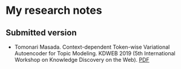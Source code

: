 # My research notes
## Submitted version
- Tomonari Masada. Context-dependent Token-wise Variational Autoencoder for Topic Modeling. KDWEB 2019 (5th International Workshop on Knowledge Discovery on the Web). [PDF](https://github.com/tomonari-masada/research-notes/blob/master/pdf/kdweb2019paper1-190621104646.pdf)
